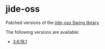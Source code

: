 # jide-oss
Patched versions of the [jide-oss Swing library](https://github.com/jidesoft/jide-oss/).

The following versions are available:

* [3.6.18.1](3.6.18.1)

